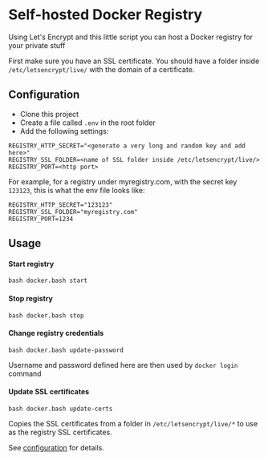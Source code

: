 # Self-hosted Docker Registry

Using Let's Encrypt and this little script you can host a Docker registry for your private stuff

First make sure you have an SSL certificate. You should have a folder inside `/etc/letsencrypt/live/` with the domain of a certificate.

## Configuration

- Clone this project
- Create a file called `.env` in the root folder
- Add the following settings:

```
REGISTRY_HTTP_SECRET="<generate a very long and random key and add here>"
REGISTRY_SSL_FOLDER=<name of SSL folder inside /etc/letsencrypt/live/>
REGISTRY_PORT=<http port>
```

For example, for a registry under myregistry.com, with the secret key `123123`, this is what the env file looks like:

```
REGISTRY_HTTP_SECRET="123123"
REGISTRY_SSL_FOLDER="myregistry.com"
REGISTRY_PORT=1234
```

## Usage

#### Start registry

`bash docker.bash start`

#### Stop registry

`bash docker.bash stop`

#### Change registry credentials

`bash docker.bash update-password`

Username and password defined here are then used by `docker login` command

#### Update SSL certificates

`bash docker.bash update-certs`

Copies the SSL certificates from a folder in `/etc/letsencrypt/live/*` to use as the registry SSL certificates. 

See [configuration](https://github.com/cloud-cli/docker-registry#configuration) for details.

